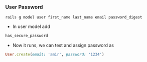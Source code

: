 

### User Password
```linux
rails g model user first_name last_name email password_digest
```
* In user model add
```ruby
has_secure_password
```
* Now it runs, we can test and assign password as
```ruby
User.create(email: 'amir', password: '1234')
```
